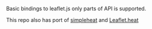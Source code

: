 Basic bindings to leaflet.js only parts of API is supported.

This repo also has port of [simpleheat](https://github.com/mourner/simpleheat) and
[Leaflet.heat](https://github.com/Leaflet/Leaflet.heat)
